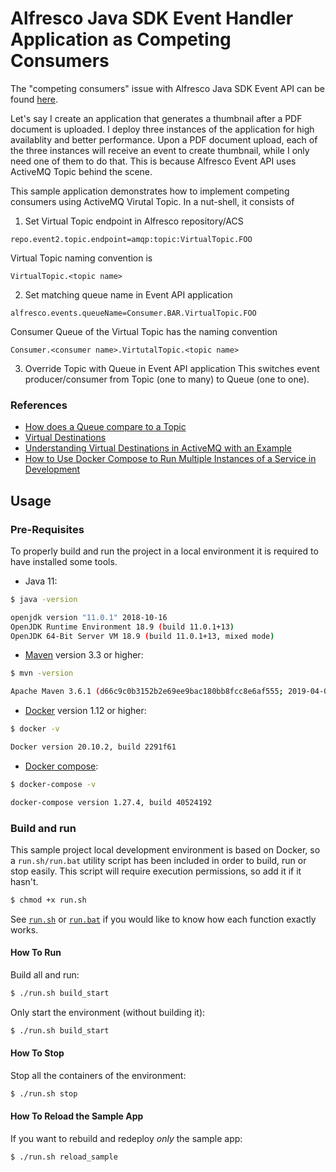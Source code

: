 # Alfresco Java SDK Event Handler Application as Competing Consumers

The "competing consumers" issue with Alfresco Java SDK Event API can be found [here](https://github.com/Alfresco/alfresco-java-sdk/issues/58).

Let's say I create an application that generates a thumbnail after a PDF document is uploaded. I deploy three instances of the application for high availablity and better performance. Upon a PDF document upload, each of the three instances will receive an event to create thumbnail, while I only need one of them to do that. This is because Alfresco Event API uses ActiveMQ Topic behind the scene.

This sample application demonstrates how to implement competing consumers using ActiveMQ Virutal Topic. In a nut-shell, it consists of
1. Set Virtual Topic endpoint in Alfresco repository/ACS

```
repo.event2.topic.endpoint=amqp:topic:VirtualTopic.FOO
```
Virtual Topic naming convention is 
```
VirtualTopic.<topic name>
```

2. Set matching queue name in Event API application
```
alfresco.events.queueName=Consumer.BAR.VirtualTopic.FOO
```
Consumer Queue of the Virtual Topic has the naming convention 
```
Consumer.<consumer name>.VirtutalTopic.<topic name>
```

3. Override Topic with Queue in Event API application
This switches event producer/consumer from Topic (one to many) to Queue (one to one).

### References
* [How does a Queue compare to a Topic](https://activemq.apache.org/how-does-a-queue-compare-to-a-topic)
* [Virtual Destinations](https://activemq.apache.org/virtual-destinations)
* [Understanding Virtual Destinations in ActiveMQ with an Example](https://itnext.io/understanding-virtual-destinations-in-activemq-with-an-example-cc814e8613d7)
* [How to Use Docker Compose to Run Multiple Instances of a Service in Development](https://pspdfkit.com/blog/2018/how-to-use-docker-compose-to-run-multiple-instances-of-a-service-in-development/)
  
## Usage

### Pre-Requisites

To properly build and run the project in a local environment it is required to have installed some tools.

* Java 11:
```bash
$ java -version

openjdk version "11.0.1" 2018-10-16
OpenJDK Runtime Environment 18.9 (build 11.0.1+13)
OpenJDK 64-Bit Server VM 18.9 (build 11.0.1+13, mixed mode)
```

* [Maven](https://maven.apache.org/install.html) version 3.3 or higher:
```bash
$ mvn -version

Apache Maven 3.6.1 (d66c9c0b3152b2e69ee9bac180bb8fcc8e6af555; 2019-04-04T21:00:29+02:00)
```

* [Docker](https://docs.docker.com/install/) version 1.12 or higher:
```bash
$ docker -v

Docker version 20.10.2, build 2291f61
```

* [Docker compose](https://docs.docker.com/compose/install/):
```bash
$ docker-compose -v

docker-compose version 1.27.4, build 40524192
```

### Build and run

This sample project local development environment is based on Docker, so a ```run.sh/run.bat``` utility script has been included in order to build, run or stop 
easily. This script will require execution permissions, so add it if it hasn't.

```bash
$ chmod +x run.sh
```
 
See [```run.sh```](run.sh) or [```run.bat```](run.bat) if you would like to know how each function exactly works.

#### How To Run

Build all and run:

```bash
$ ./run.sh build_start
```

Only start the environment (without building it):

```bash
$ ./run.sh build_start
```

#### How To Stop

Stop all the containers of the environment:

```bash
$ ./run.sh stop
```

#### How To Reload the Sample App

If you want to rebuild and redeploy *only* the sample app:

```bash
$ ./run.sh reload_sample
```
